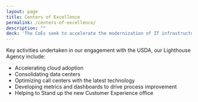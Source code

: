 ```yaml
---
layout: page
title: Centers of Excellence
permalink: /centers-of-excellence/
description: ""
deck: 'The CoEs seek to accelerate the modernization of IT infrastructure across government by leveraging private sector innovation and existing government services, and by providing access to best practices and expertise.'
---
```


Key activities undertaken in our engagement with the USDA, our Lighthouse Agency include:

- Accelerating cloud adoption
- Consolidating data centers
- Optimizing call centers with the latest technology
- Developing metrics and dashboards to drive process improvement
- Helping to Stand up the new Customer Experience office
